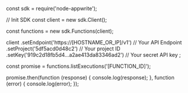 const sdk = require('node-appwrite');

// Init SDK
const client = new sdk.Client();

const functions = new sdk.Functions(client);

client
    .setEndpoint('https://[HOSTNAME_OR_IP]/v1') // Your API Endpoint
    .setProject('5df5acd0d48c2') // Your project ID
    .setKey('919c2d18fb5d4...a2ae413da83346ad2') // Your secret API key
;

const promise = functions.listExecutions('[FUNCTION_ID]');

promise.then(function (response) {
    console.log(response);
}, function (error) {
    console.log(error);
});
